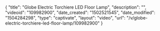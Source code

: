 {
    "title": "Globe Electric Torchiere LED Floor Lamp",
    "description": "",
    "videoid": "109982900",
    "date_created": "1502521545",
    "date_modified": "1504284298",
    "type": "captivate",
    "layout": "video",
    "url": "\/v\/globe-electric-torchiere-led-floor-lamp\/109982900"
}